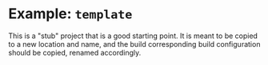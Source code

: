 # Example: `template`
This is a "stub" project that is a good starting point. It is meant to be copied to a new location and name, and the build corresponding build configuration should be copied, renamed accordingly. 

